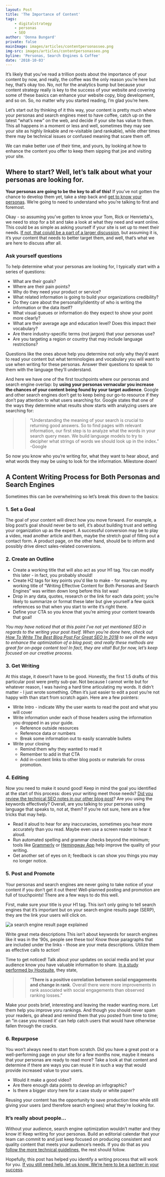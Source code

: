 ```yaml
---
layout: Post
title: 'The Importance of Content'
tags:
    - digitalstrategy
    - personas
    - SEO
author: 'Donna Bungard'
private: false
mainImage: images/articles/contentpersonasseo.png
img-src: images/articles/contentpersonasseo.png
byline: 'Personas, Search Engines & Coffee'
date: '2018-10-03'
---
```


It’s likely that you’ve read a trillion posts about the importance of your content by now, and really, the coffee was the only reason you’re here but hey, that’s okay too. No, not for the analytics bump but because your content strategy really is key to the success of your website and covering some of these basics can enhance your website copy, blog development, and so on. So, no matter why you started reading, I’m glad you’re here. 

Let’s start out by thinking of it this way, your content is pretty much where your personas and search engines meet to have coffee, catch up on the latest “what’s new” on the web, and decide if your site has value to them. This all happens in a moment or less and well, sometimes they may see your site as highly linkable and re-visitable (and rankable), while other times there may be technical issues or confused meaning that scare them off. 

We can make better use of their time, and yours, by looking at how to enhance the content you offer to keep them sipping that joe and visiting your site. 

Where to start? Well, let’s talk about what your personas are looking for.
-------

**Your personas are going to be the key to all of this!** If you’ve not gotten the chance to develop them yet, take a step back and [get to know your personas](https://thinktandem.io/blog/2018/08/15/notes-on-personas). We’re going to need to understand who you’re talking to first and foremost. 

Okay - so assuming you’ve gotten to know your Tom, Rick or Henrietta's, we need to stop for a bit and take a look at what they need and want online. This could be as simple as asking yourself if your site is set up to meet their needs. [If not, that coiuld be a part of a larger discussion](https://thinktandem.io/contact/), but assuming it is, it’s your content that needs to better target them, and well, that’s what we are here to discuss after all.

### Ask yourself questions ###
To help determine what your personas are looking for, I typically start with a series of questions:
  * What are their goals?
  * Where are their pain points?
  * Why do they need your product or service?
  * What related information is going to build your organizations credibility?
  * Do they care about the personality/identity of who is writing the information or the data itself?
  * What visual queues or information do they expect to show your point more clearly?
  * What are their average age and education level? Does this impact their vocabulary?
  * Are there industry-specific terms (not jargon) that your personas use?
  * Are you targeting a region or country that may include language restrictions? 

Questions like the ones above help you determine not only why they’d want to read your content but what terminologies and vocabulary you will want to use when writing for these personas. Answer their questions to speak to them with the language they’ll understand. 

And here we have one of the first touchpoints where our personas and search engine overlap: by **using your personas vernacular you increase the chances of your content being found by your target audience**. Google and other search engines don’t get to keep being our go-to resource if they don’t pay attention to what users searching for. Google states that one of the ways they determine what results show starts with analyzing users are searching for:

>>“Understanding the meaning of your search is crucial to returning good answers. So to find pages with relevant information, our first step is to analyze what the words in your search query mean. We build language models to try to decipher what strings of words we should look up in the index.” -Google

So now you know who you’re writing for, what they want to hear about, and what words they may be using to look for the information. Milestone down! 

A Content Writing Process for Both Personas and Search Engines
-------
Sometimes this can be overwhelming so let’s break this down to the basics: 

### 1. Set a Goal ###
The goal of your content will direct how you move forward. For example, a blog post’s goal should never be to sell, it’s about building trust and setting your organization up as the expert. A successful conversion may be to play a video, read another article and then, maybe the stretch goal of filling out a contact form. A product page, on the other hand, should be to inform and possibly drive direct sales-related conversions. 

### 2. Create an Outline ###
  * Create a working title that will also act as your H1 tag. You can modify this later - in fact, you probably should! 
  * Create H2 tags for key points you'd like to make - for example, my working title of “Writing Effective Content for Both Personas and Search Engines” was written down long before this list was! 
  * Drop in any data, quotes, research or the link for each data point; you’re likely to summarize or format these later but give yourself a few quick references so that when you start to write it’s right there.
  * Define your CTA so you know that you’re aiming your content towards that goal!

*You may have noticed that at this point I’ve not yet mentioned SEO in regards to the writing your post itself. When you’re done here, check out [How To Write The Best Blog Post For Great SEO In 2018](https://thinktandem.io/blog/2018/09/28/how-to-write-the-best-blog-post-for-great-seo-in-2018/) to see all the ways to enhance the optimization of a blog post; and really these methods are great for on-page content too! In fact, they are vital! But for now, let’s keep focused on our creative process.*

### 3. Get Writing ###
At this stage, it doesn’t have to be good. Honestly, the first 1.5 drafts of this particular post were pretty sub-par. Not because I cannot write but for whatever reason, I was having a hard time articulating my words. It didn’t matter - I just wrote something. Often it’s just easier to edit a post you’re not happy with than start from scratch again. Here are a few pointers:
  * Write Intro - indicate Why the user wants to read the post and what you will cover
  * Write information under each of those headers using the information you dropped in as your guide. 
	* Reference outside resources
	* Reference data or numbers
	* Break some information out to easily scannable bullets
  * Write your closing
	* Remind them why they wanted to read it
	* Remember to add in that CTA
	* Add in-content links to other blog posts or materials for cross promotion. 

### 4. Editing ###
Now you need to make it sound good! Keep in mind the goal you identified at the start of this process: does your writing meet those needs? [Did you review the technical SEO notes in our other blog post](https://thinktandem.io/blog/2018/09/28/how-to-write-the-best-blog-post-for-great-seo-in-2018/)?  Are you using the keywords effectively? Overall, are you talking to your personas using language that speaks to, not at, them? If you’re not sure, here are a few tricks that may help.
  * Read it aloud to hear for any inaccuracies, sometimes you hear more accurately than you read. Maybe even use a screen reader to hear it aloud.
  * Run automated spelling and grammar checks beyond the minimum; tools like [Grammerly](https://app.grammarly.com/?network=g&utm_source=google&matchtype=e&gclid=EAIaIQobChMIvKHavYXX3QIVTj0MCh15qQ2jEAAYASAAEgKQI_D_BwE&placement=&q=brand&utm_content=76996511046&utm_campaign=brand_f1&utm_medium=cpc&utm_term=grammerly) or [Hemingway App](http://www.hemingwayapp.com/) help improve the quality of your writing.	
  * Get another set of eyes on it; feedback is can show you things you may no longer notice.

### 5. Post and Promote ###
Your personas and search engines are never going to take notice of your content if you don’t get it out there! Well-planned posting and promotion are full of touchpoints! There are a few ways to do this well. 

First, make sure your title is your H1 tag. This isn’t only going to tell search engines that it’s important but on your search engine results page (SERP), they are the link your users will click on. 

![a search engine result page explained](images/articles/SERP.png)

Write great meta descriptions This isn’t about keywords for search engines like it was in the ‘90s, people see these too! Know those paragraphs that are included under the links - those are your meta descriptions. Utilize them as effective calls to action! 

Time to get noticed! Talk about your updates on social media and let your audience know you have valuable information to share. [In a study performed by Hootsuite](https://blog.hootsuite.com/social-media-seo-experiment/), they state, 

>>“**There is a positive correlation between social engagements and change in rank**. Overall there were more improvements in rank associated with social engagements than observed ranking losses.”

Make your posts brief, interesting and leaving the reader wanting more. Let them help you improve yoru rankings. And though you should never spam your readers, go ahead and remind them that you posted from time to time; an “in case you missed it’ can help catch users that would have otherwise fallen through the cracks. 

### 6. Repurpose ###
You won’t always need to start from scratch. Did you have a great post or a well-performing page on your site for a few months now, maybe it means that your personas are ready to read more? Take a look at that content and determine if there are ways you can reuse it in such a way that would provide increased value to your users. 

  * Would it make a good video?
  * Are there enough data points to develop an infographic?
  * Is there a bigger story here for a case study or white paper?

Reusing your content has the opportunity to save production time while still giving your users (and therefore search engines) what they're looking for. 

### It’s really about people... ###
Without your audience, search engine optimization wouldn’t matter and they know it! Keep writing for your personas. Build an editorial calendar that your team can commit to and just keep focused on producing consistent and quality content that meets your audience’s needs. If you do that as you [follow the more technical guidelines](https://thinktandem.io/blog/2018/09/28/how-to-write-the-best-blog-post-for-great-seo-in-2018/), the rest should follow. 

Hopefully, this post has helped you identify a writing process that will work for you. [If you still need help, let us know. We’re here to be a partner in your success](https://thinktandem.io/contact/). 
